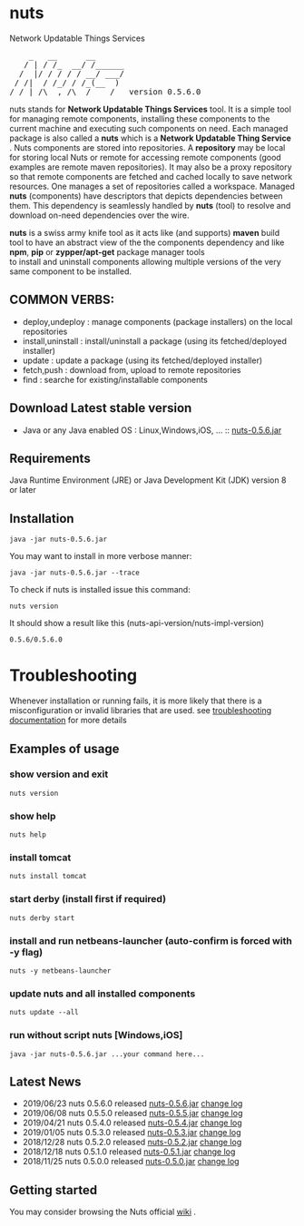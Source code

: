 # nuts
Network Updatable Things Services
<pre>
    _   __      __
   / | / /_  __/ /______
  /  |/ / / / / __/ ___/
 / /|  / /_/ / /_(__  )
/_/ |_/\__,_/\__/____/   version 0.5.6.0
</pre>

nuts stands for **Network Updatable Things Services** tool. It is a simple tool  for managing remote
components, installing these  components to the current machine and executing such  components on need.
Each managed package  is also called a **nuts** which  is a **Network Updatable Thing Service** .
Nuts components are  stored  into repositories. A  **repository**  may be local for  storing local Nuts
or remote for accessing  remote components (good examples  are  remote maven  repositories). It may
also be a proxy repository so that remote components are fetched and cached locally to save network
resources.
One manages a set of repositories called a  workspace. Managed **nuts**  (components)  have descriptors
that depicts dependencies between them. This dependency is seamlessly handled by  **nuts**  (tool) to
resolve and download on-need dependencies over the wire.

**nuts** is a swiss army knife tool as it acts like (and supports) **maven** build tool to have an abstract
view of the the  components dependency and like  **npm**, **pip** or **zypper/apt-get**  package manager tools  
to  install and uninstall components allowing multiple versions of the very same component to  be installed.

## COMMON VERBS:
+ deploy,undeploy   : manage components (package installers) on the local repositories
+ install,uninstall : install/uninstall a package (using its fetched/deployed installer)
+ update            : update a package (using its fetched/deployed installer)
+ fetch,push        : download from, upload to remote repositories
+ find              : searche for existing/installable components

## Download Latest stable version
+ Java or any Java enabled OS : Linux,Windows,iOS, ... :: [nuts-0.5.6.jar](https://github.com/thevpc/vpc-public-maven/raw/master/net/vpc/app/nuts/nuts/0.5.6/nuts-0.5.6.jar)

## Requirements
Java Runtime Environment (JRE) or Java Development Kit (JDK) version 8 or later

## Installation

```
java -jar nuts-0.5.6.jar
```

You may want to install in more verbose manner:
```
java -jar nuts-0.5.6.jar --trace
```

To check if nuts is installed issue this command:

```
nuts version 
```

It should show a result like this (nuts-api-version/nuts-impl-version)

```
0.5.6/0.5.6.0
```

# Troubleshooting
Whenever installation or running fails, it is more likely that there is a misconfiguration or invalid libraries that are used. 
see [troubleshooting documentation](docs/troubleshooting.md) for more details


## Examples of usage
### show version and exit
```
nuts version
```

### show help
    
```   
nuts help
```

### install tomcat

```    
nuts install tomcat
```

### start derby (install first if required)

```
nuts derby start
```

### install and run netbeans-launcher (auto-confirm is forced with -y flag)

```    
nuts -y netbeans-launcher
```

### update nuts and all installed components

```
nuts update --all
```

### run without script nuts [Windows,iOS]

```
java -jar nuts-0.5.6.jar ...your command here...
```

## Latest News

+ 2019/06/23 	nuts 0.5.6.0 released [nuts-0.5.6.jar](https://github.com/thevpc/vpc-public-maven/raw/master/net/vpc/app/nuts/nuts/0.5.4/nuts-0.5.6.jar) [change log](https://github.com/thevpc/nuts/blob/master/docs/change-log/v0.5.6.0.md)
+ 2019/06/08 	nuts 0.5.5.0 released [nuts-0.5.5.jar](https://github.com/thevpc/vpc-public-maven/raw/master/net/vpc/app/nuts/nuts/0.5.4/nuts-0.5.5.jar) [change log](https://github.com/thevpc/nuts/blob/master/docs/change-log/v0.5.5.0.md)
+ 2019/04/21 	nuts 0.5.4.0 released [nuts-0.5.4.jar](https://github.com/thevpc/vpc-public-maven/raw/master/net/vpc/app/nuts/nuts/0.5.4/nuts-0.5.4.jar) [change log](https://github.com/thevpc/nuts/blob/master/docs/change-log/v0.5.4.0.md)
+ 2019/01/05 	nuts 0.5.3.0 released [nuts-0.5.3.jar](https://github.com/thevpc/vpc-public-maven/raw/master/net/vpc/app/nuts/nuts/0.5.3/nuts-0.5.3.jar) [change log](https://github.com/thevpc/nuts/blob/master/docs/change-log/v0.5.3.0.md)
+ 2018/12/28 	nuts 0.5.2.0 released [nuts-0.5.2.jar](https://github.com/thevpc/vpc-public-maven/raw/master/net/vpc/app/nuts/nuts/0.5.2/nuts-0.5.2.jar) [change log](https://github.com/thevpc/nuts/blob/master/docs/change-log/v0.5.2.0.md)
+ 2018/12/18 	nuts 0.5.1.0 released [nuts-0.5.1.jar](https://github.com/thevpc/vpc-public-maven/raw/master/net/vpc/app/nuts/nuts/0.5.1/nuts-0.5.1.jar) [change log](https://github.com/thevpc/nuts/blob/master/docs/change-log/v0.5.1.0.md)
+ 2018/11/25 	nuts 0.5.0.0 released [nuts-0.5.0.jar](https://github.com/thevpc/vpc-public-maven/raw/master/net/vpc/app/nuts/nuts/0.5.0/nuts-0.5.0.jar) [change log](https://github.com/thevpc/nuts/blob/master/docs/change-log/v0.5.0.0.md)

## Getting started

 You may consider browsing the Nuts official [wiki](https://github.com/thevpc/nuts/wiki) .
